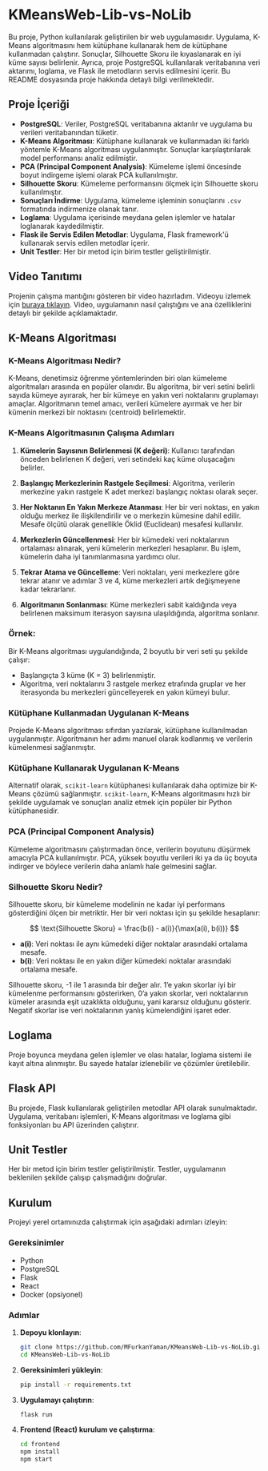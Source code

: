 # KMeansWeb-Lib-vs-NoLib

Bu proje, Python kullanılarak geliştirilen bir web uygulamasıdır. Uygulama, K-Means algoritmasını hem kütüphane kullanarak hem de kütüphane kullanmadan çalıştırır. Sonuçlar, Silhouette Skoru ile kıyaslanarak en iyi küme sayısı belirlenir. Ayrıca, proje PostgreSQL kullanılarak veritabanına veri aktarımı, loglama, ve Flask ile metodların servis edilmesini içerir. Bu README dosyasında proje hakkında detaylı bilgi verilmektedir.

## Proje İçeriği

- **PostgreSQL**: Veriler, PostgreSQL veritabanına aktarılır ve uygulama bu verileri veritabanından tüketir.
- **K-Means Algoritması**: Kütüphane kullanarak ve kullanmadan iki farklı yöntemle K-Means algoritması uygulanmıştır. Sonuçlar karşılaştırılarak model performansı analiz edilmiştir.
- **PCA (Principal Component Analysis)**: Kümeleme işlemi öncesinde boyut indirgeme işlemi olarak PCA kullanılmıştır.
- **Silhouette Skoru**: Kümeleme performansını ölçmek için Silhouette skoru kullanılmıştır.
- **Sonuçları İndirme**: Uygulama, kümeleme işleminin sonuçlarını `.csv` formatında indirmenize olanak tanır.
- **Loglama**: Uygulama içerisinde meydana gelen işlemler ve hatalar loglanarak kaydedilmiştir.
- **Flask ile Servis Edilen Metodlar**: Uygulama, Flask framework'ü kullanarak servis edilen metodlar içerir.
- **Unit Testler**: Her bir metod için birim testler geliştirilmiştir.
  
## Video Tanıtımı

Projenin çalışma mantığını gösteren bir video hazırladım. Videoyu izlemek için [buraya tıklayın](#). Video, uygulamanın nasıl çalıştığını ve ana özelliklerini detaylı bir şekilde açıklamaktadır.

## K-Means Algoritması

### K-Means Algoritması Nedir?

K-Means, denetimsiz öğrenme yöntemlerinden biri olan kümeleme algoritmaları arasında en popüler olanıdır. Bu algoritma, bir veri setini belirli sayıda kümeye ayırarak, her bir kümeye en yakın veri noktalarını gruplamayı amaçlar. Algoritmanın temel amacı, verileri kümelere ayırmak ve her bir kümenin merkezi bir noktasını (centroid) belirlemektir.

### K-Means Algoritmasının Çalışma Adımları

1. **Kümelerin Sayısının Belirlenmesi (K değeri)**:
    Kullanıcı tarafından önceden belirlenen K değeri, veri setindeki kaç küme oluşacağını belirler.

2. **Başlangıç Merkezlerinin Rastgele Seçilmesi**:
    Algoritma, verilerin merkezine yakın rastgele K adet merkezi başlangıç noktası olarak seçer.

3. **Her Noktanın En Yakın Merkeze Atanması**:
    Her bir veri noktası, en yakın olduğu merkez ile ilişkilendirilir ve o merkezin kümesine dahil edilir. Mesafe ölçütü olarak genellikle Öklid (Euclidean) mesafesi kullanılır.

4. **Merkezlerin Güncellenmesi**:
    Her bir kümedeki veri noktalarının ortalaması alınarak, yeni kümelerin merkezleri hesaplanır. Bu işlem, kümelerin daha iyi tanımlanmasına yardımcı olur.

5. **Tekrar Atama ve Güncelleme**:
    Veri noktaları, yeni merkezlere göre tekrar atanır ve adımlar 3 ve 4, küme merkezleri artık değişmeyene kadar tekrarlanır.

6. **Algoritmanın Sonlanması**:
    Küme merkezleri sabit kaldığında veya belirlenen maksimum iterasyon sayısına ulaşıldığında, algoritma sonlanır.

### Örnek:
Bir K-Means algoritması uygulandığında, 2 boyutlu bir veri seti şu şekilde çalışır:
- Başlangıçta 3 küme (K = 3) belirlenmiştir.
- Algoritma, veri noktalarını 3 rastgele merkez etrafında gruplar ve her iterasyonda bu merkezleri güncelleyerek en yakın kümeyi bulur.

### Kütüphane Kullanmadan Uygulanan K-Means
Projede K-Means algoritması sıfırdan yazılarak, kütüphane kullanılmadan uygulanmıştır. Algoritmanın her adımı manuel olarak kodlanmış ve verilerin kümelenmesi sağlanmıştır.

### Kütüphane Kullanarak Uygulanan K-Means
Alternatif olarak, `scikit-learn` kütüphanesi kullanılarak daha optimize bir K-Means çözümü sağlanmıştır. `scikit-learn`, K-Means algoritmasını hızlı bir şekilde uygulamak ve sonuçları analiz etmek için popüler bir Python kütüphanesidir.


### PCA (Principal Component Analysis)
Kümeleme algoritmasını çalıştırmadan önce, verilerin boyutunu düşürmek amacıyla PCA kullanılmıştır. PCA, yüksek boyutlu verileri iki ya da üç boyuta indirger ve böylece verilerin daha anlamlı hale gelmesini sağlar.

### Silhouette Skoru Nedir?

Silhouette skoru, bir kümeleme modelinin ne kadar iyi performans gösterdiğini ölçen bir metriktir. Her bir veri noktası için şu şekilde hesaplanır:

$$
\text{Silhouette Skoru} = \frac{b(i) - a(i)}{\max(a(i), b(i))}
$$

- **a(i)**: Veri noktası ile aynı kümedeki diğer noktalar arasındaki ortalama mesafe.
- **b(i)**: Veri noktası ile en yakın diğer kümedeki noktalar arasındaki ortalama mesafe.

Silhouette skoru, -1 ile 1 arasında bir değer alır. 1’e yakın skorlar iyi bir kümelenme performansını gösterirken, 0’a yakın skorlar, veri noktalarının kümeler arasında eşit uzaklıkta olduğunu, yani kararsız olduğunu gösterir. Negatif skorlar ise veri noktalarının yanlış kümelendiğini işaret eder.

## Loglama

Proje boyunca meydana gelen işlemler ve olası hatalar, loglama sistemi ile kayıt altına alınmıştır. Bu sayede hatalar izlenebilir ve çözümler üretilebilir.

## Flask API

Bu projede, Flask kullanılarak geliştirilen metodlar API olarak sunulmaktadır. Uygulama, veritabanı işlemleri, K-Means algoritması ve loglama gibi fonksiyonları bu API üzerinden çalıştırır.


## Unit Testler

Her bir metod için birim testler geliştirilmiştir. Testler, uygulamanın beklenilen şekilde çalışıp çalışmadığını doğrular.

## Kurulum

Projeyi yerel ortamınızda çalıştırmak için aşağıdaki adımları izleyin:

### Gereksinimler
- Python
- PostgreSQL
- Flask
- React
- Docker (opsiyonel)


### Adımlar

1. **Depoyu klonlayın**:
    ```bash
    git clone https://github.com/MFurkanYaman/KMeansWeb-Lib-vs-NoLib.git
    cd KMeansWeb-Lib-vs-NoLib
    ```

2. **Gereksinimleri yükleyin**:
    ```bash
    pip install -r requirements.txt
    ```

4. **Uygulamayı çalıştırın**:
    ```bash
    flask run
    ```

5. **Frontend (React) kurulum ve çalıştırma**:
    ```bash
    cd frontend
    npm install
    npm start
    ```

